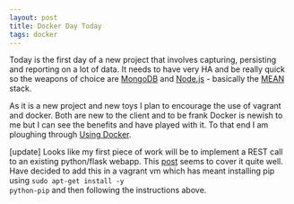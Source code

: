 ```yaml
---
layout: post
title: Docker Day Today
tags: docker
---
```


Today is the first day of a new project that involves capturing, persisting and reporting on a lot of data.  It needs to have very HA and be really quick so the weapons of choice are [MongoDB](https://www.mongodb.org) and [Node.js](https://nodejs.org) - basically the [MEAN](http://mean.io) stack.

<!--break-->
As it is a new project and new toys I plan to encourage the use of vagrant and docker.  Both are new to the client and to be frank Docker is newish to me but I can see the benefits and have played with it.  To that end I am ploughing through [Using Docker](http://www.amazon.co.uk/Using-Docker-Adrian-Mouat/dp/1491915765/ref=sr_1_1?ie=UTF8&qid=1451904523&sr=8-1&keywords=using+docker).

[update] Looks like my first piece of work will be to implement a REST call to an existing python/flask webapp.  This [post](http://blog.miguelgrinberg.com/post/designing-a-restful-api-with-python-and-flask) seems to cover it quite well.  Have decided to add this in a vagrant vm which has meant installing pip using <code>sudo apt-get install -y python-pip</code> and then following the instructions above.
